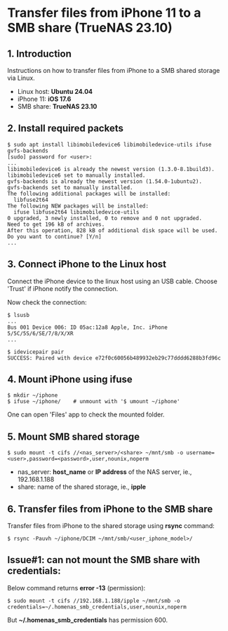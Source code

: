 # Transfer files from iPhone 11 to a SMB share (TrueNAS 23.10)

## 1. Introduction

Instructions on how to transfer files from iPhone to a SMB shared storage via Linux.

   - Linux host: **Ubuntu 24.04**
   - iPhone 11: **iOS 17.6**
   - SMB share: **TrueNAS 23.10**

## 2. Install required packets

```
$ sudo apt install libimobiledevice6 libimobiledevice-utils ifuse gvfs-backends
[sudo] password for <user>:
...
libimobiledevice6 is already the newest version (1.3.0-8.1build3).
libimobiledevice6 set to manually installed.
gvfs-backends is already the newest version (1.54.0-1ubuntu2).
gvfs-backends set to manually installed.
The following additional packages will be installed:
  libfuse2t64
The following NEW packages will be installed:
  ifuse libfuse2t64 libimobiledevice-utils
0 upgraded, 3 newly installed, 0 to remove and 0 not upgraded.
Need to get 196 kB of archives.
After this operation, 828 kB of additional disk space will be used.
Do you want to continue? [Y/n]
...

```

## 3. Connect iPhone to the Linux host

Connect the iPhone device to the linux host using an USB cable.
Choose 'Trust' if iPhone notify the connection.

Now check the connection:

```
$ lsusb
...
Bus 001 Device 006: ID 05ac:12a8 Apple, Inc. iPhone 5/5C/5S/6/SE/7/8/X/XR
...

$ idevicepair pair
SUCCESS: Paired with device e72f0c60056b489932eb29c77dddd6288b3fd96c
```

## 4. Mount iPhone using ifuse

```
$ mkdir ~/iphone
$ ifuse ~/iphone/    # unmount with '$ umount ~/iphone'
```

One can open 'Files' app to check the mounted folder.

## 5. Mount SMB shared storage

```
$ sudo mount -t cifs //<nas_server>/<share> ~/mnt/smb -o username=<user>,password=<password>,user,nounix,noperm
```

   - nas_server: **host_name** or **IP address** of the NAS server, ie., 192.168.1.188
   - share: name of the shared storage, ie., **ipple**


## 6. Transfer files from iPhone to the SMB share

Transfer files from iPhone to the shared storage using **rsync** command:

```
$ rsync -Pauvh ~/iphone/DCIM ~/mnt/smb/<user_iphone_model>/
```

## Issue#1: can not mount the SMB share with credentials:

Below command returns **error -13** (permission):

```
$ sudo mount -t cifs //192.168.1.188/ipple ~/mnt/smb -o credentials=~/.homenas_smb_credentials,user,nounix,noperm
```

But **~/.homenas_smb_credentials** has permission 600.
